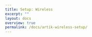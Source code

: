 ```yaml
---
title: Setup: Wireless
excerpt: ""
layout: docs
overview: true
permalink: /docs/artik-wireless-setup/
---
```

